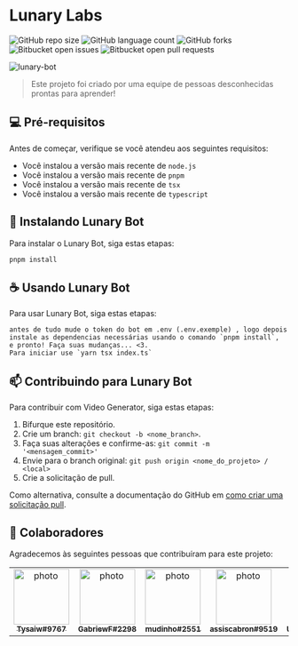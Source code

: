 # Lunary Labs

![GitHub repo size](https://img.shields.io/github/repo-size/LunaryLabs/LunaryBot?style=for-the-badge)
![GitHub language count](https://img.shields.io/github/languages/count/LunaryLabs/LunaryBot?style=for-the-badge)
![GitHub forks](https://img.shields.io/github/forks/LunaryLabs/LunaryBot?style=for-the-badge)
![Bitbucket open issues](https://img.shields.io/bitbucket/issues/LunaryLabs/LunaryBot?style=for-the-badge)
![Bitbucket open pull requests](https://img.shields.io/bitbucket/pr-raw/LunaryLabs/LunaryBot?style=for-the-badge)

<img src="https://media.discordapp.net/attachments/1067468183918891058/1067790316855369798/image.png" alt="lunary-bot">

> Este projeto foi criado por uma equipe de pessoas desconhecidas prontas para aprender!

## 💻 Pré-requisitos

Antes de começar, verifique se você atendeu aos seguintes requisitos:

* Você instalou a versão mais recente de `node.js`
* Você instalou a versão mais recente de `pnpm`
* Você instalou a versão mais recente de `tsx`
* Você instalou a versão mais recente de `typescript`

## 🚀 Instalando Lunary Bot

Para instalar o Lunary Bot, siga estas etapas:

```
pnpm install
```

## ☕ Usando Lunary Bot

Para usar Lunary Bot, siga estas etapas:

```
antes de tudo mude o token do bot em .env (.env.exemple) , logo depois instale as dependencias necessárias usando o comando `pnpm install`,
e pronto! Faça suas mudanças... <3.
Para iniciar use `yarn tsx index.ts`
```

## 📫 Contribuindo para Lunary Bot

Para contribuir com Video Generator, siga estas etapas:

1. Bifurque este repositório.
2. Crie um branch: `git checkout -b <nome_branch>`.
3. Faça suas alterações e confirme-as: `git commit -m '<mensagem_commit>'`
4. Envie para o branch original: `git push origin <nome_do_projeto> / <local>`
5. Crie a solicitação de pull.

Como alternativa, consulte a documentação do GitHub em [como criar uma solicitação pull](https://help.github.com/en/github/collaborating-with-issues-and-pull-requests/creating-a-pull-request).

## 🤝 Colaboradores

Agradecemos às seguintes pessoas que contribuíram para este projeto:

<table>
  <tr>
    <td align="center">
      <a href="#">
        <img src="https://media.discordapp.net/attachments/1056787559453302824/1067140535137083423/55de0221e7f2b6d3a3c07feddd6b7e28.png" width="100px;" alt="photo"/><br>
        <sub>
          <b>Tysaiw#9767</b>
        </sub>
      </a>
    </td> 
    <td align="center">
      <a href="#">
        <img src="https://images-ext-2.discordapp.net/external/eHRRdV8Kzkm6hAEushpoQCZUnDiFIvJgkcwU93s3XDA/%3Fsize%3D4096/https/cdn.discordapp.com/avatars/813360309171519488/8b1a31ff6f1f2be8fd654a815e0687ee.webp?width=468&height=468" width="100px;" alt="photo"/><br>
        <sub>
          <b>GabriewF#2298</b>
        </sub>
      </a>
    </td>
    <td align="center">
      <a href="#">
        <img src="https://images-ext-1.discordapp.net/external/xxPb-RTOFFJsTipUSKUodCoDnmniVKRtKjsyxgPVtb0/%3Fsize%3D4096/https/cdn.discordapp.com/avatars/949857700517384192/d859d9a82badc344171f40af967b7116.webp?width=468&height=468" width="100px;" alt="photo"/><br>
        <sub>
          <b>mudinho#2551</b>
        </sub>
      </a>
    </td>
    <td align="center">
      <a href="#">
        <img src="https://images-ext-2.discordapp.net/external/R3YXq4D35CZSSRbRASNZcE4gNZfOOWBRCoSL4Sw_oW0/%3Fsize%3D4096/https/cdn.discordapp.com/avatars/541348190746574848/2ba59e3595b615df72761664583dc521.webp?width=468&height=468" width="100px;" alt="photo"/><br>
        <sub>
          <b>assiscabron#9519</b>
        </sub>
      </a>
    </td>
    <td align="center">
      <a href="#">
        <img  src="https://images-ext-2.discordapp.net/external/CY2TCmZ9yphxmBNLPpgdX35kAe3RG2OSHHjarpb7aaU/%3Fsize%3D4096/https/cdn.discordapp.com/avatars/740991944376975480/8581262ac96ee0ca9ae79fd2f76a9951.webp?width=468&height=468" width="100px;" alt="photo"/><br>
        <sub>
          <b></> UnknownBeast#0434</b>
        </sub>
      </a>
    </td>
  </tr>
</table>

